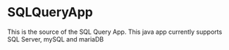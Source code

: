 # SQLQueryApp
This is the source of the SQL Query App. This java app currently supports SQL Server, mySQL and mariaDB
